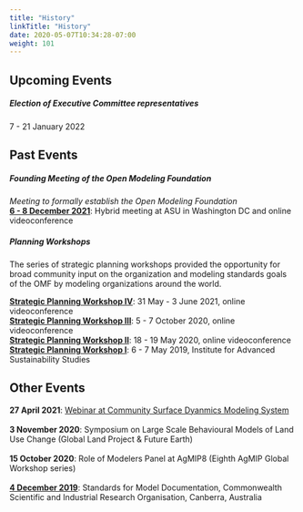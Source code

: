 ```yaml
---
title: "History"
linkTitle: "History"
date: 2020-05-07T10:34:28-07:00
weight: 101
---
```


## Upcoming Events
##### **Election of Executive Committee representatives**
7 - 21 January 2022

## Past Events
##### **Founding Meeting of the Open Modeling Foundation**
_Meeting to formally establish the Open Modeling Foundation_  
**[6 - 8 December 2021](/history/agenda_org_meeting_20211206.pdf)**: Hybrid meeting at ASU in Washington DC and online videoconference


##### **Planning Workshops**
The series of strategic planning workshops provided the opportunity for broad community input on the organization and modeling standards goals of the OMF by modeling organizations around the world.  

**[Strategic Planning Workshop IV](/history/workshop_agenda_20210601.pdf)**: 31 May - 3 June 2021, online videoconference  
**[Strategic Planning Workshop III](/history/workshop_agenda_20201005.pdf)**:  5 - 7 October 2020, online videoconference  
**[Strategic Planning Workshop II](/history/workshop_agenda_20200518.pdf)**:   18 - 19 May 2020, online videoconference  
**[Strategic Planning Workshop I](/history/workshop_agenda_20190506.pdf)**:    6 - 7 May 2019, Institute for Advanced Sustainability Studies  


## Other Events
**27 April 2021**: [Webinar at Community Surface Dyanmics Modeling System](https://csdms.colorado.edu/wiki/Presenters-0543)     
<br>
**3 November 2020**: Symposium on Large Scale Behavioural Models of Land Use Change (Global Land Project & Future Earth)  
<br>
**15 October 2020**: Role of Modelers Panel at AgMIP8 (Eighth AgMIP Global Workshop series)  
<br>
**[4 December 2019](/history/workshop_agenda_20191204.pdf)**: Standards for Model Documentation, Commonwealth Scientific and Industrial Research Organisation, Canberra, Australia
